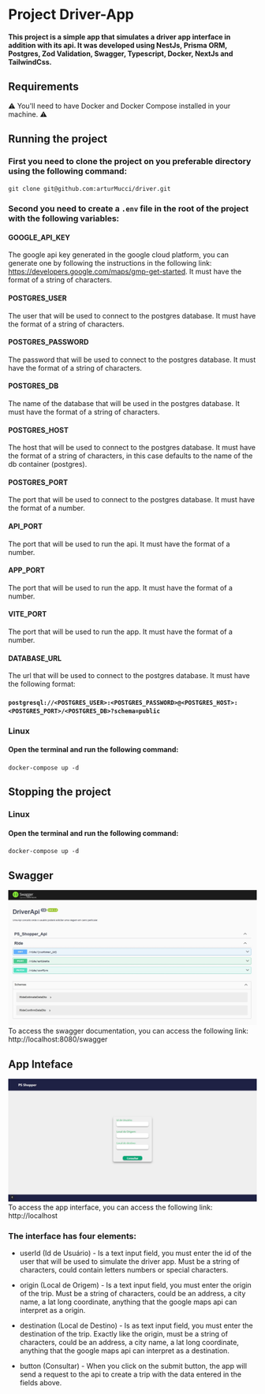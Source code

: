 # Project Driver-App

#### This project is a simple app that simulates a driver app interface in addition with its api. It was developed using NestJs, Prisma ORM, Postgres, Zod Validation, Swagger, Typescript, Docker, NextJs and TailwindCss.

## Requirements

⚠️ You'll need to have Docker and Docker Compose installed in your machine. ⚠️

## Running the project

### First you need to clone the project on you preferable directory using the following command:

`git clone git@github.com:arturMucci/driver.git`

### Second you need to create a `.env` file in the root of the project with the following variables:

#### GOOGLE_API_KEY

The google api key generated in the google cloud platform, you can generate one by following the instructions in the following link: https://developers.google.com/maps/gmp-get-started. It must have the format of a string of characters.

#### POSTGRES_USER

The user that will be used to connect to the postgres database. It must have the format of a string of characters.

#### POSTGRES_PASSWORD

The password that will be used to connect to the postgres database. It must have the format of a string of characters.

#### POSTGRES_DB

The name of the database that will be used in the postgres database. It must have the format of a string of characters.

#### POSTGRES_HOST

The host that will be used to connect to the postgres database. It must have the format of a string of characters, in this case defaults to the name of the db container (postgres).

#### POSTGRES_PORT

The port that will be used to connect to the postgres database. It must have the format of a number.

#### API_PORT

The port that will be used to run the api. It must have the format of a number.

#### APP_PORT

The port that will be used to run the app. It must have the format of a number.

#### VITE_PORT

The port that will be used to run the app. It must have the format of a number.

#### DATABASE_URL

The url that will be used to connect to the postgres database. It must have the following format:

#### `postgresql://<POSTGRES_USER>:<POSTGRES_PASSWORD>@<POSTGRES_HOST>:<POSTGRES_PORT>/<POSTGRES_DB>?schema=public`

### Linux

#### Open the terminal and run the following command:

`docker-compose up -d`

## Stopping the project

### Linux

#### Open the terminal and run the following command:

`docker-compose up -d`

## Swagger

![Screenshot from the swagger documentation of the project](api/mainSwagger.jpg)
To access the swagger documentation, you can access the following link: http://localhost:8080/swagger

## App Inteface

![Screenshot from the app interface](app/mainInterface.jpg)
To access the app interface, you can access the following link: http://localhost

### The interface has four elements:

- userId (Id de Usuário) - Is a text input field, you must enter the id of the user that will be used to simulate the driver app. Must be a string of characters, could contain letters numbers or special characters.

- origin (Local de Origem) - Is a text input field, you must enter the origin of the trip. Must be a string of characters, could be an address, a city name, a lat long coordinate, anything that the google maps api can interpret as a origin.

- destination (Local de Destino) - Is as text input field, you must enter the destination of the trip. Exactly like the origin, must be a string of characters, could be an address, a city name, a lat long coordinate, anything that the google maps api can interpret as a destination.

- button (Consultar) - When you click on the submit button, the app will send a request to the api to create a trip with the data entered in the fields above.

```

```
